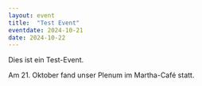 ```yaml
---
layout: event
title:  "Test Event"
eventdate: 2024-10-21
date: 2024-10-22
---
```


<p class="intro">Dies ist ein Test-Event.</p>

Am 21. Oktober fand unser Plenum im Martha-Café statt.
